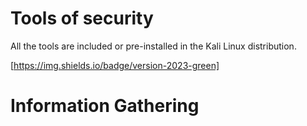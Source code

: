 # Tools of security

All the tools are included or pre-installed in the Kali Linux distribution.  
  
[https://img.shields.io/badge/version-2023-green]

# Information Gathering
